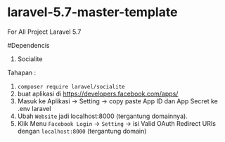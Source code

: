 # laravel-5.7-master-template
For All Project Laravel 5.7

#Dependencis 
1. Socialite

Tahapan : 
1. `composer require laravel/socialite`
2. buat aplikasi di https://developers.facebook.com/apps/
3. Masuk ke Aplikasi -> Setting -> copy paste App ID dan App Secret ke .env laravel
4. Ubah `Website` jadi localhost:8000 (tergantung domainnya).
5. Klik Menu `Facebook Login` -> `Setting` -> isi Valid OAuth Redirect URIs dengan `localhost:8000` (tergantung domain)
